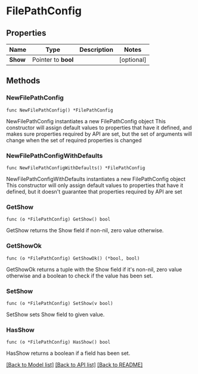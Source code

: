 # FilePathConfig

## Properties

Name | Type | Description | Notes
------------ | ------------- | ------------- | -------------
**Show** | Pointer to **bool** |  | [optional] 

## Methods

### NewFilePathConfig

`func NewFilePathConfig() *FilePathConfig`

NewFilePathConfig instantiates a new FilePathConfig object
This constructor will assign default values to properties that have it defined,
and makes sure properties required by API are set, but the set of arguments
will change when the set of required properties is changed

### NewFilePathConfigWithDefaults

`func NewFilePathConfigWithDefaults() *FilePathConfig`

NewFilePathConfigWithDefaults instantiates a new FilePathConfig object
This constructor will only assign default values to properties that have it defined,
but it doesn't guarantee that properties required by API are set

### GetShow

`func (o *FilePathConfig) GetShow() bool`

GetShow returns the Show field if non-nil, zero value otherwise.

### GetShowOk

`func (o *FilePathConfig) GetShowOk() (*bool, bool)`

GetShowOk returns a tuple with the Show field if it's non-nil, zero value otherwise
and a boolean to check if the value has been set.

### SetShow

`func (o *FilePathConfig) SetShow(v bool)`

SetShow sets Show field to given value.

### HasShow

`func (o *FilePathConfig) HasShow() bool`

HasShow returns a boolean if a field has been set.


[[Back to Model list]](../README.md#documentation-for-models) [[Back to API list]](../README.md#documentation-for-api-endpoints) [[Back to README]](../README.md)



